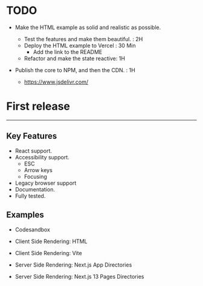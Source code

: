 # TODO

- Make the HTML example as solid and realistic as possible.

  - Test the features and make them beautiful. : 2H
  - Deploy the HTML example to Vercel : 30 Min
    - Add the link to the README
  - Refactor and make the state reactive: 1H

- Publish the core to NPM, and then the CDN. : 1H
  - https://www.jsdelivr.com/

# First release

---

## Key Features

- React support.
- Accessibility support.
  - ESC
  - Arrow keys
  - Focusing
- Legacy browser support
- Documentation.
- Fully tested.

## Examples

- Codesandbox

- Client Side Rendering: HTML
- Client Side Rendering: Vite
- Server Side Rendering: Next.js App Directories
- Server Side Rendering: Next.js 13 Pages Directories
